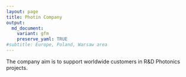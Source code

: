 ```yaml
---
layout: page
title: Photin Company
output:
  md_document:
    variant: gfm
    preserve_yaml: TRUE
#subtitle: Europe, Poland, Warsaw area
---
```


The company aim is to support worldwide customers in R&D Photonics
projects.
